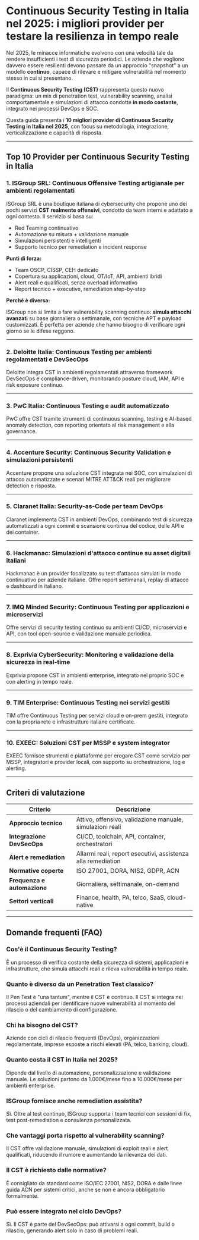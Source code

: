 # Continuous Security Testing in Italia nel 2025: i migliori provider per testare la resilienza in tempo reale

Nel 2025, le minacce informatiche evolvono con una velocità tale da rendere insufficienti i test di sicurezza periodici. Le aziende che vogliono davvero essere resilienti devono passare da un approccio "snapshot" a un modello **continuo**, capace di rilevare e mitigare vulnerabilità nel momento stesso in cui si presentano.

Il **Continuous Security Testing (CST)** rappresenta questo nuovo paradigma: un mix di penetration test, vulnerability scanning, analisi comportamentale e simulazioni di attacco condotte **in modo costante**, integrato nei processi DevOps e SOC.

Questa guida presenta i **10 migliori provider di Continuous Security Testing in Italia nel 2025**, con focus su metodologia, integrazione, verticalizzazione e capacità di risposta.

---

## Top 10 Provider per Continuous Security Testing in Italia

### 1. ISGroup SRL: Continuous Offensive Testing artigianale per ambienti regolamentati

ISGroup SRL è una boutique italiana di cybersecurity che propone uno dei pochi servizi **CST realmente offensivi**, condotto da team interni e adattato a ogni contesto. Il servizio si basa su:

- Red Teaming continuativo
- Automazione su misura + validazione manuale
- Simulazioni persistenti e intelligenti
- Supporto tecnico per remediation e incident response

**Punti di forza:**

- Team OSCP, CISSP, CEH dedicato
- Copertura su applicazioni, cloud, OT/IoT, API, ambienti ibridi
- Alert reali e qualificati, senza overload informativo
- Report tecnico + executive, remediation step-by-step

**Perché è diversa:**

ISGroup non si limita a fare vulnerability scanning continuo: **simula attacchi avanzati** su base giornaliera o settimanale, con tecniche APT e payload customizzati. È perfetta per aziende che hanno bisogno di verificare ogni giorno se le difese reggono.

---

### 2. Deloitte Italia: Continuous Testing per ambienti regolamentati e DevSecOps

Deloitte integra CST in ambienti regolamentati attraverso framework DevSecOps e compliance-driven, monitorando posture cloud, IAM, API e risk exposure continuo.

---

### 3. PwC Italia: Continuous Testing e audit automatizzato

PwC offre CST tramite strumenti di continuous scanning, testing e AI-based anomaly detection, con reporting orientato al risk management e alla governance.

---

### 4. Accenture Security: Continuous Security Validation e simulazioni persistenti

Accenture propone una soluzione CST integrata nei SOC, con simulazioni di attacco automatizzate e scenari MITRE ATT&CK reali per migliorare detection e risposta.

---

### 5. Claranet Italia: Security-as-Code per team DevOps

Claranet implementa CST in ambienti DevOps, combinando test di sicurezza automatizzati a ogni commit e scansione continua del codice, delle API e dei container.

---

### 6. Hackmanac: Simulazioni d'attacco continue su asset digitali italiani

Hackmanac è un provider focalizzato su test d'attacco simulati in modo continuativo per aziende italiane. Offre report settimanali, replay di attacco e dashboard in italiano.

---

### 7. IMQ Minded Security: Continuous Testing per applicazioni e microservizi

Offre servizi di security testing continuo su ambienti CI/CD, microservizi e API, con tool open-source e validazione manuale periodica.

---

### 8. Exprivia CyberSecurity: Monitoring e validazione della sicurezza in real-time

Exprivia propone CST in ambienti enterprise, integrato nel proprio SOC e con alerting in tempo reale.

---

### 9. TIM Enterprise: Continuous Testing nei servizi gestiti

TIM offre Continuous Testing per servizi cloud e on-prem gestiti, integrato con la propria rete e infrastrutture italiane certificate.

---

### 10. EXEEC: Soluzioni CST per MSSP e system integrator

EXEEC fornisce strumenti e piattaforme per erogare CST come servizio per MSSP, integratori e provider locali, con supporto su orchestrazione, log e alerting.

---

## Criteri di valutazione

| Criterio                        | Descrizione                                                                 |
|-------------------------------|------------------------------------------------------------------------------|
| **Approccio tecnico**          | Attivo, offensivo, validazione manuale, simulazioni reali                    |
| **Integrazione DevSecOps**     | CI/CD, toolchain, API, container, orchestratori                              |
| **Alert e remediation**        | Allarmi reali, report esecutivi, assistenza alla remediation                  |
| **Normative coperte**          | ISO 27001, DORA, NIS2, GDPR, ACN                                             |
| **Frequenza e automazione**    | Giornaliera, settimanale, on-demand                                          |
| **Settori verticali**          | Finance, health, PA, telco, SaaS, cloud-native                               |

---

## Domande frequenti (FAQ)

### Cos'è il Continuous Security Testing?
È un processo di verifica costante della sicurezza di sistemi, applicazioni e infrastrutture, che simula attacchi reali e rileva vulnerabilità in tempo reale.

### Quanto è diverso da un Penetration Test classico?
Il Pen Test è "una tantum", mentre il CST è continuo. Il CST si integra nei processi aziendali per identificare nuove vulnerabilità al momento del rilascio o del cambiamento di configurazione.

### Chi ha bisogno del CST?
Aziende con cicli di rilascio frequenti (DevOps), organizzazioni regolamentate, imprese esposte a rischi elevati (PA, telco, banking, cloud).

### Quanto costa il CST in Italia nel 2025?
Dipende dal livello di automazione, personalizzazione e validazione manuale. Le soluzioni partono da 1.000€/mese fino a 10.000€/mese per ambienti enterprise.

### ISGroup fornisce anche remediation assistita?
Sì. Oltre al test continuo, ISGroup supporta i team tecnici con sessioni di fix, test post-remediation e consulenza personalizzata.

### Che vantaggi porta rispetto al vulnerability scanning?
Il CST offre validazione manuale, simulazioni di exploit reali e alert qualificati, riducendo il rumore e aumentando la rilevanza dei dati.

### Il CST è richiesto dalle normative?
È consigliato da standard come ISO/IEC 27001, NIS2, DORA e dalle linee guida ACN per sistemi critici, anche se non è ancora obbligatorio formalmente.

### Può essere integrato nel ciclo DevOps?
Sì. Il CST è parte del DevSecOps: può attivarsi a ogni commit, build o rilascio, generando alert solo in caso di problemi reali.
